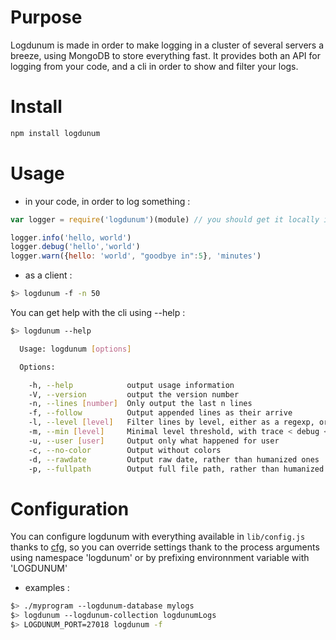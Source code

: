 Purpose
=======

Logdunum is made in order to make logging in a cluster of several servers a breeze, using MongoDB to store everything fast. It provides both an API for logging from your code, and a cli in order to show and filter your logs.

Install
=======

```bash
npm install logdunum
```

Usage
=====
* in your code, in order to log something :

```javascript
var logger = require('logdunum')(module) // you should get it locally in each module to report the file

logger.info('hello, world')
logger.debug('hello','world')
logger.warn({hello: 'world', "goodbye in":5}, 'minutes')
```

* as a client :

```bash
$> logdunum -f -n 50
```

You can get help with the cli using --help :
```bash
$> logdunum --help

  Usage: logdunum [options]

  Options:

    -h, --help            output usage information
    -V, --version         output the version number
    -n, --lines [number]  Only output the last n lines
    -f, --follow          Output appended lines as their arrive
    -l, --level [level]   Filter lines by level, either as a regexp, or a comma separated list
    -m, --min [level]     Minimal level threshold, with trace < debug < log < info < warn < error < fatal
    -u, --user [user]     Output only what happened for user
    -c, --no-color        Output without colors
    -d, --rawdate         Output raw date, rather than humanized ones
    -p, --fullpath        Output full file path, rather than humanized ones

```

Configuration
=============

You can configure logdunum with everything available in ```lib/config.js``` thanks to [cfg](https://github.com/LearnBoost/cfg.js), so you can override settings thank to the process arguments using namespace 'logdunum' or by prefixing environnment variable with 'LOGDUNUM'

* examples :

```bash
$> ./myprogram --logdunum-database mylogs
$> logdunum --logdunum-collection logdunumLogs
$> LOGDUNUM_PORT=27018 logdunum -f
```

